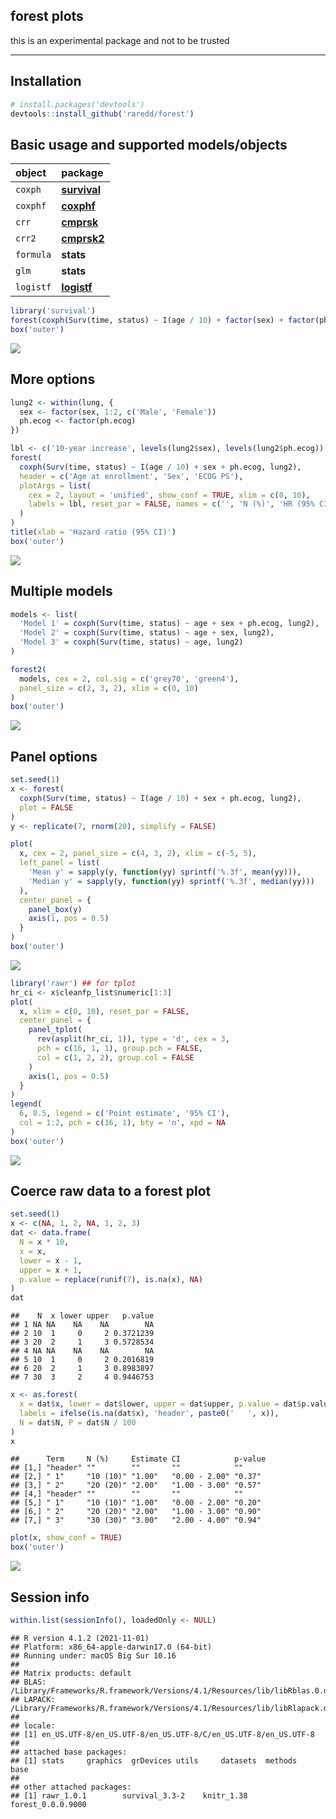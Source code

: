 <style>
img {
  max-height: 400px;
}
table {
  max-width: 500px;
}
</style>

## forest plots

this is an experimental package and not to be trusted

------------------------------------------------------------------------

## Installation

``` r
# install.packages('devtools')
devtools::install_github('raredd/forest')
```

## Basic usage and supported models/objects

| object               | package                                                          |
|:---------------------|:-----------------------------------------------------------------|
| <code>coxph</code>   | **[survival](https://cran.r-project.org/web/packages/survival)** |
| <code>coxphf</code>  | **[coxphf](https://cran.r-project.org/web/packages/coxphf)**     |
| <code>crr</code>     | **[cmprsk](https://cran.r-project.org/web/packages/cmprsk)**     |
| <code>crr2</code>    | **[cmprsk2](https://github.com/raredd/cmprsk2)**                 |
| <code>formula</code> | **stats**                                                        |
| <code>glm</code>     | **stats**                                                        |
| <code>logistf</code> | **[logistf](https://cran.r-project.org/web/packages/logistf)**   |

``` r
library('survival')
forest(coxph(Surv(time, status) ~ I(age / 10) + factor(sex) + factor(ph.ecog), lung))
box('outer')
```

<img src="inst/etc/basic-1.png" style="display: block; margin: auto;" />

## More options

``` r
lung2 <- within(lung, {
  sex <- factor(sex, 1:2, c('Male', 'Female'))
  ph.ecog <- factor(ph.ecog)
})

lbl <- c('10-year increase', levels(lung2$sex), levels(lung2$ph.ecog))
forest(
  coxph(Surv(time, status) ~ I(age / 10) + sex + ph.ecog, lung2),
  header = c('Age at enrollment', 'Sex', 'ECOG PS'),
  plotArgs = list(
    cex = 2, layout = 'unified', show_conf = TRUE, xlim = c(0, 10),
    labels = lbl, reset_par = FALSE, names = c('', 'N (%)', 'HR (95% CI)', 'p-value')
  )
)
title(xlab = 'Hazard ratio (95% CI)')
box('outer')
```

<img src="inst/etc/options-1.png" style="display: block; margin: auto;" />

## Multiple models

``` r
models <- list(
  'Model 1' = coxph(Surv(time, status) ~ age + sex + ph.ecog, lung2),
  'Model 2' = coxph(Surv(time, status) ~ age + sex, lung2),
  'Model 3' = coxph(Surv(time, status) ~ age, lung2)
)

forest2(
  models, cex = 2, col.sig = c('grey70', 'green4'),
  panel_size = c(2, 3, 2), xlim = c(0, 10)
)
box('outer')
```

<img src="inst/etc/multiple-1.png" style="display: block; margin: auto;" />

## Panel options

``` r
set.seed(1)
x <- forest(
  coxph(Surv(time, status) ~ I(age / 10) + sex + ph.ecog, lung2),
  plot = FALSE
)
y <- replicate(7, rnorm(20), simplify = FALSE)

plot(
  x, cex = 2, panel_size = c(4, 3, 2), xlim = c(-5, 5),
  left_panel = list(
    'Mean y' = sapply(y, function(yy) sprintf('%.3f', mean(yy))),
    'Median y' = sapply(y, function(yy) sprintf('%.3f', median(yy)))
  ),
  center_panel = {
    panel_box(y)
    axis(1, pos = 0.5)
  }
)
box('outer')
```

<img src="inst/etc/panel-1.png" style="display: block; margin: auto;" />

``` r
library('rawr') ## for tplot
hr_ci <- x$cleanfp_list$numeric[1:3]
plot(
  x, xlim = c(0, 10), reset_par = FALSE,
  center_panel = {
    panel_tplot(
      rev(asplit(hr_ci, 1)), type = 'd', cex = 3,
      pch = c(16, 1, 1), group.pch = FALSE,
      col = c(1, 2, 2), group.col = FALSE
    )
    axis(1, pos = 0.5)
  }
)
legend(
  6, 8.5, legend = c('Point estimate', '95% CI'),
  col = 1:2, pch = c(16, 1), bty = 'n', xpd = NA
)
box('outer')
```

<img src="inst/etc/tplot-1.png" style="display: block; margin: auto;" />

## Coerce raw data to a forest plot

``` r
set.seed(1)
x <- c(NA, 1, 2, NA, 1, 2, 3)
dat <- data.frame(
  N = x * 10,
  x = x,
  lower = x - 1,
  upper = x + 1,
  p.value = replace(runif(7), is.na(x), NA)
)
dat
```

    ##    N  x lower upper   p.value
    ## 1 NA NA    NA    NA        NA
    ## 2 10  1     0     2 0.3721239
    ## 3 20  2     1     3 0.5728534
    ## 4 NA NA    NA    NA        NA
    ## 5 10  1     0     2 0.2016819
    ## 6 20  2     1     3 0.8983897
    ## 7 30  3     2     4 0.9446753

``` r
x <- as.forest(
  x = dat$x, lower = dat$lower, upper = dat$upper, p.value = dat$p.value,
  labels = ifelse(is.na(dat$x), 'header', paste0('   ', x)),
  N = dat$N, P = dat$N / 100
)
x
```

    ##      Term     N (%)     Estimate CI            p-value
    ## [1,] "header" ""        ""       ""            ""     
    ## [2,] " 1"     "10 (10)" "1.00"   "0.00 - 2.00" "0.37" 
    ## [3,] " 2"     "20 (20)" "2.00"   "1.00 - 3.00" "0.57" 
    ## [4,] "header" ""        ""       ""            ""     
    ## [5,] " 1"     "10 (10)" "1.00"   "0.00 - 2.00" "0.20" 
    ## [6,] " 2"     "20 (20)" "2.00"   "1.00 - 3.00" "0.90" 
    ## [7,] " 3"     "30 (30)" "3.00"   "2.00 - 4.00" "0.94"

``` r
plot(x, show_conf = TRUE)
box('outer')
```

<img src="inst/etc/as-1.png" style="display: block; margin: auto;" />

## Session info

``` r
within.list(sessionInfo(), loadedOnly <- NULL)
```

    ## R version 4.1.2 (2021-11-01)
    ## Platform: x86_64-apple-darwin17.0 (64-bit)
    ## Running under: macOS Big Sur 10.16
    ## 
    ## Matrix products: default
    ## BLAS:   /Library/Frameworks/R.framework/Versions/4.1/Resources/lib/libRblas.0.dylib
    ## LAPACK: /Library/Frameworks/R.framework/Versions/4.1/Resources/lib/libRlapack.dylib
    ## 
    ## locale:
    ## [1] en_US.UTF-8/en_US.UTF-8/en_US.UTF-8/C/en_US.UTF-8/en_US.UTF-8
    ## 
    ## attached base packages:
    ## [1] stats     graphics  grDevices utils     datasets  methods   base     
    ## 
    ## other attached packages:
    ## [1] rawr_1.0.1        survival_3.3-2    knitr_1.38        forest_0.0.0.9000
